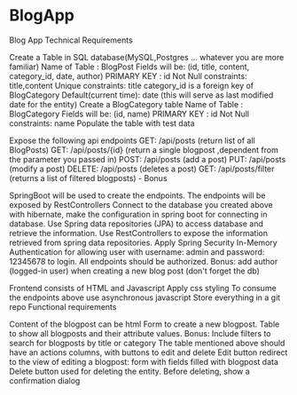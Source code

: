 # BlogApp
Blog App
Technical Requirements

Create a Table in SQL database(MySQL,Postgres ... whatever you are more familiar)
Name of Table : BlogPost
Fields will be: (id, title, content, category_id, date, author)
PRIMARY KEY : id
Not Null constraints: title,content
Unique constraints: title
category_id is a foreign key of BlogCategory 
Default(current time): date (this will serve as last modified date for the entity)
Create a BlogCategory table
Name of Table : BlogCategory 
Fields will be: (id, name)
PRIMARY KEY : id
Not Null constraints: name
Populate the table with test data

Expose  the following api endpoints 
GET: /api/posts (return list of all BlogPosts)
GET: /api/posts/{id} (return a single blogpost ,dependent from the parameter you passed in)
POST: /api/posts  (add a post)
PUT: /api/posts   (modify a post)
DELETE: /api/posts (deletes a post)
GET: /api/posts/filter (returns a list of filtered blogposts) - Bonus

SpringBoot will be used to create the endpoints. 
The endpoints will be exposed by RestControllers
Connect to the database you created above with hibernate, make the configuration in spring boot for connecting in database.
Use Spring data repositories (JPA) to access  database and retrieve the information.
Use RestControllers to expose the information retrieved from spring data repositories.
Apply Spring Security In-Memory Authentication for allowing user with username: admin and password: 12345678 to login. All endpoints should be authorized.
Bonus: add author (logged-in user) when creating a new blog post (don't forget the db)

Frontend consists of HTML and Javascript
Apply css styling
To consume the endpoints above use asynchronous javascript
Store everything in a git repo
Functional requirements

Content of the blogpost can be html
Form to create a new blogpost.
Table to show all blogposts and their attribute values. Bonus: Include filters to search for blogposts by title or category
The table mentioned above should have an actions columns, with buttons to edit and delete
Edit button redirect to the view of editing a blogpost: form with fields filled with blogpost data
Delete button used for deleting the entity. Before deleting, show a confirmation dialog
